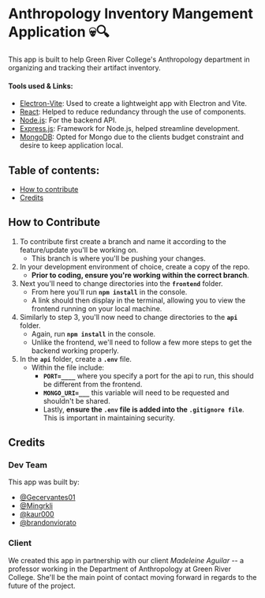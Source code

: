 # Anthropology Inventory Mangement Application 💀🔍
This app is built to help Green River College's Anthropology department in organizing and tracking their artifact inventory.

#### Tools used & Links:
- [Electron-Vite](https://evite.netlify.app): Used to create a lightweight app with Electron and Vite.
- [React](https://react.dev/): Helped to reduce redundancy through the use of components.
- [Node.js](https://nodejs.org/en): For the backend API.
- [Express.js](https://expressjs.com/): Framework for Node.js, helped streamline development.
- [MongoDB](https://www.mongodb.com/): Opted for Mongo due to the clients budget constraint and desire to keep application local.

## Table of contents:
- [How to contribute](#how-to-contribute)
- [Credits](#credits)

## How to Contribute
1) To contribute first create a branch and name it according to the feature/update you'll be working on.
   - This branch is where you'll be pushing your changes.  
2) In your development environment of choice, create a copy of the repo.
   - **Prior to coding, ensure you're working within the correct branch**.  
3) Next you'll need to change directories into the __`frontend`__ folder.
   - From here you'll run __`npm install`__ in the console.
   - A link should then display in the terminal, allowing you to view the frontend running on your local machine.
4) Similarly to step 3, you'll now need to change directories to the __`api`__ folder.
   - Again, run __`npm install`__ in the console.
   - Unlike the frontend, we'll need to follow a few more steps to get the backend working properly.
5) In the __`api`__ folder, create a __`.env`__ file.
   - Within the file include:
     - __`PORT=____`__ where you specify a port for the api to run, this should be different from the frontend.
     - __`MONGO_URI=___`__ this variable will need to be requested and shouldn't be shared.
     - Lastly, __ensure the `.env` file is added into the `.gitignore file`__. This is important in maintaining security.


## Credits

### Dev Team
This app was built by:
- [@Gecervantes01](https://github.com/Gecervantes01)
- [@Mingrkli](https://github.com/Mingrkli)
- [@kaur000](https://github.com/kaur000)
- [@brandonviorato](https://github.com/brandonviorato)

### Client
We created this app in partnership with our client _Madeleine Aguilar_ -- a professor working in the Department of Anthropology at Green River College. She'll be the main point of contact moving forward in regards to the future of the project.
